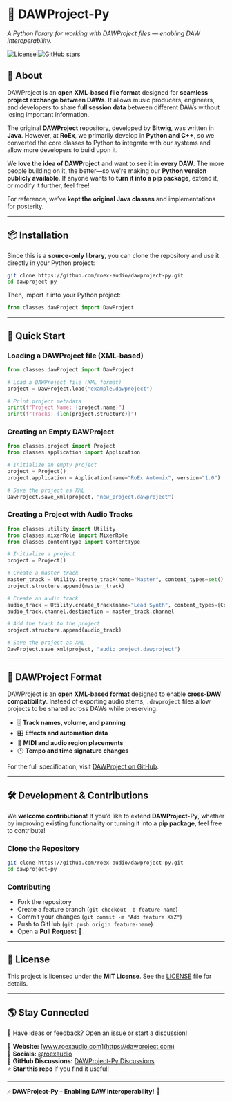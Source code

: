 # 🎵 DAWProject-Py  
*A Python library for working with DAWProject files — enabling DAW interoperability.*

[![License](https://img.shields.io/github/license/roex-audio/dawproject-py)](LICENSE)
[![GitHub stars](https://img.shields.io/github/stars/roex-audio/dawproject-py.svg)](https://github.com/roex-audio/dawproject-py/stargazers)

## 📖 About

DAWProject is an **open XML-based file format** designed for **seamless project exchange between DAWs**. It allows music producers, engineers, and developers to share **full session data** between different DAWs without losing important information.

The original **DAWProject** repository, developed by **Bitwig**, was written in **Java**. However, at **RoEx**, we primarily develop in **Python and C++**, so we converted the core classes to Python to integrate with our systems and allow more developers to build upon it.

We **love the idea of DAWProject** and want to see it in **every DAW**. The more people building on it, the better—so we're making our **Python version publicly available**. If anyone wants to **turn it into a pip package**, extend it, or modify it further, feel free!

For reference, we’ve **kept the original Java classes** and implementations for posterity.

---

## 📦 Installation

Since this is a **source-only library**, you can clone the repository and use it directly in your Python project:

```sh
git clone https://github.com/roex-audio/dawproject-py.git
cd dawproject-py
```

Then, import it into your Python project:

```python
from classes.dawProject import DawProject
```

---

## 🚀 Quick Start

### **Loading a DAWProject file (XML-based)**
```python
from classes.dawProject import DawProject

# Load a DAWProject file (XML format)
project = DawProject.load("example.dawproject")

# Print project metadata
print(f"Project Name: {project.name}")
print(f"Tracks: {len(project.structure)}")
```

### **Creating an Empty DAWProject**
```python
from classes.project import Project
from classes.application import Application

# Initialize an empty project
project = Project()
project.application = Application(name="RoEx Automix", version="1.0")

# Save the project as XML
DawProject.save_xml(project, "new_project.dawproject")
```

### **Creating a Project with Audio Tracks**
```python
from classes.utility import Utility
from classes.mixerRole import MixerRole
from classes.contentType import ContentType

# Initialize a project
project = Project()

# Create a master track
master_track = Utility.create_track(name="Master", content_types=set(), mixer_role=MixerRole.MASTER, pan=0.5, volume=1.0)
project.structure.append(master_track)

# Create an audio track
audio_track = Utility.create_track(name="Lead Synth", content_types={ContentType.AUDIO}, mixer_role=MixerRole.REGULAR, pan=0.2, volume=0.8)
audio_track.channel.destination = master_track.channel

# Add the track to the project
project.structure.append(audio_track)

# Save the project as XML
DawProject.save_xml(project, "audio_project.dawproject")
```

---

## 📜 DAWProject Format

DAWProject is an **open XML-based format** designed to enable **cross-DAW compatibility**. Instead of exporting audio stems, `.dawproject` files allow projects to be shared across DAWs while preserving:

- 🎚 **Track names, volume, and panning**  
- 🎛 **Effects and automation data**  
- 🎵 **MIDI and audio region placements**  
- 🕒 **Tempo and time signature changes**  

For the full specification, visit [DAWProject on GitHub](https://github.com/bitwig/dawproject).

---

## 🛠 Development & Contributions

We **welcome contributions!** If you’d like to extend **DAWProject-Py**, whether by improving existing functionality or turning it into a **pip package**, feel free to contribute!

### **Clone the Repository**
```sh
git clone https://github.com/roex-audio/dawproject-py.git
cd dawproject-py
```

### **Contributing**
- Fork the repository  
- Create a feature branch (`git checkout -b feature-name`)  
- Commit your changes (`git commit -m "Add feature XYZ"`)  
- Push to GitHub (`git push origin feature-name`)  
- Open a **Pull Request** 🚀  

---

## 📜 License
This project is licensed under the **MIT License**. See the [LICENSE](LICENSE) file for details.

---

## 🌎 Stay Connected
📢 Have ideas or feedback? Open an issue or start a discussion!

🔗 **Website:** [www.roexaudio.com](https://dawproject.com)  
💬 **Socials:** [@roexaudio](https://twitter.com/dawproject)  
📢 **GitHub Discussions:** [DAWProject-Py Discussions](https://github.com/roex-audio/dawproject-py/discussions)  
⭐ **Star this repo** if you find it useful!

---

🎶 **DAWProject-Py – Enabling DAW interoperability!** 🚀
